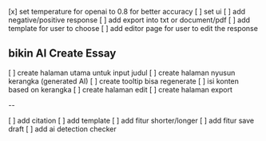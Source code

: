 [x] set temperature for openai to 0.8 for better accuracy
[ ] set ui
[ ] add negative/positive response
[ ] add export into txt or document/pdf
[ ] add template for user to choose
[ ] add editor page for user to edit the response


## bikin AI Create Essay

[ ] create halaman utama untuk input judul
[ ] create halaman nyusun kerangka (generated AI)
[ ] create tooltip bisa regenerate
[ ] isi konten based on kerangka 
[ ] create halaman edit
[ ] create halaman export

--

[ ] add citation
[ ] add template
[ ] add fitur shorter/longer
[ ] add fitur save draft
[ ] add ai detection checker